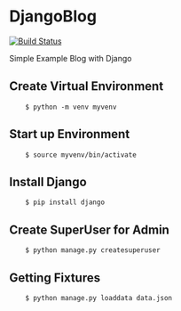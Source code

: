 # DjangoBlog

[![Build Status](https://travis-ci.org/Tony133/DjangoBlog.svg?branch=master)](https://travis-ci.org/Tony133/DjangoBlog)

Simple Example Blog with Django

## Create Virtual Environment

```
    $ python -m venv myvenv
```
## Start up Environment

```
    $ source myvenv/bin/activate
```
## Install Django

```
    $ pip install django
```

## Create SuperUser for Admin

```
    $ python manage.py createsuperuser
```

## Getting Fixtures

```
    $ python manage.py loaddata data.json 
```
